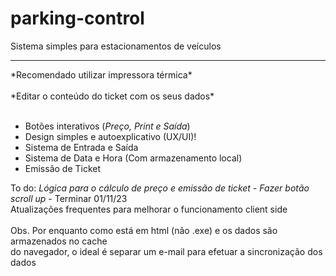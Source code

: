 # parking-control

Sistema simples para estacionamentos de veículos <br>
<hr>
*Recomendado utilizar impressora térmica* <br><br>
*Editar o conteúdo do ticket com os seus dados* <br><br>

- Botões interativos (*Preço, Print e Saída*)
- Design simples e autoexplicativo (UX/UI)!
- Sistema de Entrada e Saída
- Sistema de Data e Hora (Com armazenamento local)
- Emissão de Ticket

To do: *Lógica para o cálculo de preço e emissão de ticket - Fazer botão scroll up* - Terminar 01/11/23 <br> Atualizações frequentes para melhorar o funcionamento client side <br><br>
Obs. Por enquanto como está em html (não .exe) e os dados são armazenados no cache <br> do navegador, o ideal é separar um e-mail para efetuar a sincronização dos dados
